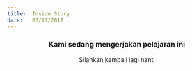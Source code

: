```yaml
---
title:  Inside Story
date:   03/11/2017
---
```


### <center>Kami sedang mengerjakan pelajaran ini</center>
<center>Silahkan kembali lagi nanti</center>
